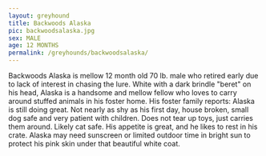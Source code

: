 ```yaml
---
layout: greyhound
title: Backwoods Alaska
pic: backwoodsalaska.jpg
sex: MALE
age: 12 MONTHS
permalink: /greyhounds/backwoodsalaska/
---
```


Backwoods Alaska is mellow 12 month old 70 lb. male who retired early due to lack of interest in chasing the lure.
White with a dark brindle "beret" on his head, Alaska is a handsome and mellow fellow who loves to carry around stuffed
animals in his foster home.  His foster family reports:  Alaska is still doing great. Not nearly as shy as his first
day, house broken, small dog safe and very patient with children. Does not tear up toys, just carries them around.
Likely cat safe.  His appetite is great, and he likes to rest in his crate. Alaska may need sunscreen or limited outdoor
time in bright sun to protect his pink skin under that beautiful white coat.
